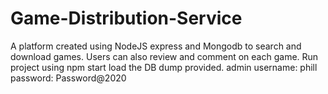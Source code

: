 # Game-Distribution-Service
A platform created using NodeJS express and Mongodb to search and download games. Users can also review and comment on each game.
Run project using npm start
load the DB dump provided.
admin username: phill
password: Password@2020